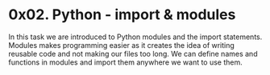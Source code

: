 # 0x02. Python - import & modules

In this task we are introduced to Python modules and the import statements.
Modules makes programming easier as it creates the idea of writing reusable code and not making our files too long.
We can define names and functions in modules and import them anywhere we want to use them.
